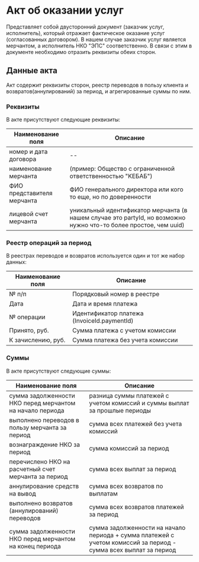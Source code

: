 # Акт об оказании услуг

Представляет собой двусторонний документ (заказчик услуг, исполнитель), который отражает фактическое оказание услуг (согласованных договором).
В нашем случае заказчик услуг является мерчантом, а исполнитель НКО "ЭПС" соответственно. В связи с этим в документе необходимо отразить реквизиты обеих сторон.

## Данные акта

Акт содержит реквизиты сторон, реестр переводов в пользу клиента и возвратов(аннулирований) за период, и агрегированные суммы по ним.

### Реквизиты

В акте присутствуют следующие реквизиты:

Наименование поля  | Описание
--- | --- |
номер и дата договора|--
наименование мерчанта|(пример: Общество с ограниченной ответственностью "KEБАБ")|
ФИО представителя мерчанта|ФИО генерального директора или кого то еще, но по доверенности|
лицевой счет мерчанта|уникальный идентификатор мерчанта (в нашем случае это partyId, но возможно нужно что-то более простое, чем uuid)|

### Реестр операций за период

В реестрах переводов и возвратов используется один и тот же набор данных:

Наименование поля  | Описание
--- | --- |
№ п/п|Порядковый номер в реестре|
Дата|Дата и время платежа|
№ операции|Идентификатор платежа (InvoiceId.paymentId)|
Принято, руб.|Сумма платежа с учетом комиссии|
К зачислению, руб.|Сумма платежа без учета комиссии|

### Суммы

В акте присутствуют следующие суммы:

Наименование поля  | Описание
--- | --- |
сумма задолженности НКО перед мерчантом на начало периода|разница суммы платежей с учетом комиссий и суммы выплат за прошлые периоды|
выполнено переводов в пользу мерчанта за период|сумма всех платежей без учета комиссий|
вознаграждение НКО за период|сумма комиссий за период|
перечислено НКО на расчетный счет мерчанта за период|сумма всех выплат за период|
аннулирование средств на вывод|сумма всех возвратов по выплатам|
выполнено возвратов (аннулирований) переводов|сумма всех возвратов платежей за период|
cумма задолженности НКО перед мерчантом на конец периода|сумма задолженности на начало периода + сумма платежей с учетом комиссий за период - сумма всех выплат за период| 

